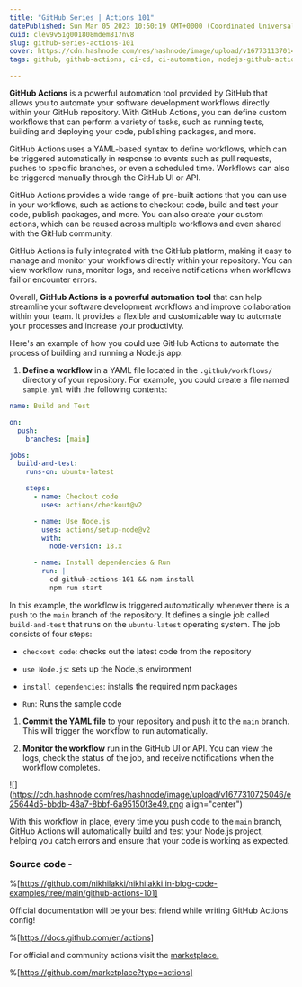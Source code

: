 ```yaml
---
title: "GitHub Series | Actions 101"
datePublished: Sun Mar 05 2023 10:50:19 GMT+0000 (Coordinated Universal Time)
cuid: clev9v51g001808mdem817nv8
slug: github-series-actions-101
cover: https://cdn.hashnode.com/res/hashnode/image/upload/v1677311370146/debe9c7e-acf0-4b15-9a75-0272f0bc70c1.png
tags: github, github-actions, ci-cd, ci-automation, nodejs-github-actions

---
```


**GitHub Actions** is a powerful automation tool provided by GitHub that allows you to automate your software development workflows directly within your GitHub repository. With GitHub Actions, you can define custom workflows that can perform a variety of tasks, such as running tests, building and deploying your code, publishing packages, and more.

GitHub Actions uses a YAML-based syntax to define workflows, which can be triggered automatically in response to events such as pull requests, pushes to specific branches, or even a scheduled time. Workflows can also be triggered manually through the GitHub UI or API.

GitHub Actions provides a wide range of pre-built actions that you can use in your workflows, such as actions to checkout code, build and test your code, publish packages, and more. You can also create your custom actions, which can be reused across multiple workflows and even shared with the GitHub community.

GitHub Actions is fully integrated with the GitHub platform, making it easy to manage and monitor your workflows directly within your repository. You can view workflow runs, monitor logs, and receive notifications when workflows fail or encounter errors.

Overall, **GitHub Actions is a powerful automation tool** that can help streamline your software development workflows and improve collaboration within your team. It provides a flexible and customizable way to automate your processes and increase your productivity.

Here's an example of how you could use GitHub Actions to automate the process of building and running a Node.js app:

1. **Define a workflow** in a YAML file located in the `.github/workflows/` directory of your repository. For example, you could create a file named `sample.yml` with the following contents:
    

```yaml
name: Build and Test

on:
  push:
    branches: [main]

jobs:
  build-and-test:
    runs-on: ubuntu-latest

    steps:
      - name: Checkout code
        uses: actions/checkout@v2

      - name: Use Node.js
        uses: actions/setup-node@v2
        with:
          node-version: 18.x

      - name: Install dependencies & Run
        run: |
          cd github-actions-101 && npm install
          npm run start
```

In this example, the workflow is triggered automatically whenever there is a push to the `main` branch of the repository. It defines a single job called `build-and-test` that runs on the `ubuntu-latest` operating system. The job consists of four steps:

* `checkout code`: checks out the latest code from the repository
    
* `use Node.js`: sets up the Node.js environment
    
* `install dependencies`: installs the required npm packages
    
* `Run`: Runs the sample code
    

1. **Commit the YAML file** to your repository and push it to the `main` branch. This will trigger the workflow to run automatically.
    
2. **Monitor the workflow** run in the GitHub UI or API. You can view the logs, check the status of the job, and receive notifications when the workflow completes.
    

![](https://cdn.hashnode.com/res/hashnode/image/upload/v1677310725046/e25644d5-bbdb-48a7-8bbf-6a95150f3e49.png align="center")

With this workflow in place, every time you push code to the `main` branch, GitHub Actions will automatically build and test your Node.js project, helping you catch errors and ensure that your code is working as expected.

### Source code -

%[https://github.com/nikhilakki/nikhilakki.in-blog-code-examples/tree/main/github-actions-101] 

Official documentation will be your best friend while writing GitHub Actions config!

%[https://docs.github.com/en/actions] 

For official and community actions visit the [marketplace.](https://github.com/marketplace?type=actions)

%[https://github.com/marketplace?type=actions]